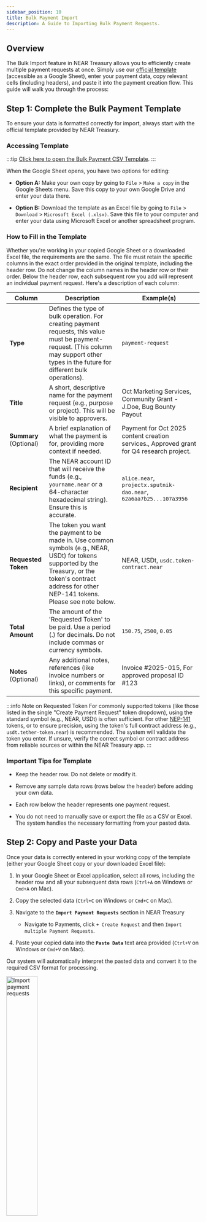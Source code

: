 ```yaml
---
sidebar_position: 10
title: Bulk Payment Import
description: A Guide to Importing Bulk Payment Requests.
---
```


## Overview

The Bulk Import feature in NEAR Treasury allows you to efficiently create multiple payment requests at once. Simply use our [official template](#accessing-template) (accessible as a Google Sheet), enter your payment data, copy relevant cells (including headers), and paste it into the payment creation flow. This guide will walk you through the process:

## Step 1: Complete the Bulk Payment Template

To ensure your data is formatted correctly for import, always start with the official template provided by NEAR Treasury.

### Accessing Template

:::tip
[Click here to open the Bulk Payment CSV Template](https://docs.google.com/spreadsheets/d/1VGpYu7Nzuuf1mgdeYiMgB2I6rX3VYtvbKP3RY2HuIj4/edit?gid=0#gid=0).
:::

When the Google Sheet opens, you have two options for editing:

- **Option A:** Make your own copy by going to `File` > `Make a copy` in the Google Sheets menu. Save this copy to your own Google Drive and enter your data there.
    
- **Option B:** Download the template as an Excel file by going to `File` > `Download` > `Microsoft Excel (.xlsx)`. Save this file to your computer and enter your data using Microsoft Excel or another spreadsheet program.
    

### How to Fill in the Template

Whether you're working in your copied Google Sheet or a downloaded Excel file, the requirements are the same. The file must retain the specific columns in the exact order provided in the original template, including the header row. Do not change the column names in the header row or their order. Below the header row, each subsequent row you add will represent an individual payment request. Here's a description of each column:

| Column | Description | Example(s) |
|--------|-------------|------------|
| **Type**   | Defines the type of bulk operation. For creating payment requests, this value must be payment-request. (This column may support other types in the future for different bulk operations). | `payment-request` |
| **Title** | A short, descriptive name for the payment request (e.g., purpose or project). This will be visible to approvers. | Oct Marketing Services, Community Grant - J.Doe, Bug Bounty Payout |
| **Summary** (Optional) | A brief explanation of what the payment is for, providing more context if needed. | Payment for Oct 2025 content creation services., Approved grant for Q4 research project. |
| **Recipient** | The NEAR account ID that will receive the funds (e.g., `yourname.near` or a 64-character hexadecimal string). Ensure this is accurate. | `alice.near`, `projectx.sputnik-dao.near`, `62a6aa7b25...107a3956` |
| **Requested Token** | The token you want the payment to be made in. Use common symbols (e.g., NEAR, USDt) for tokens supported by the Treasury, or the token's contract address for other NEP-141 tokens. Please see note below. | NEAR, USDt, `usdc.token-contract.near` |
| **Total Amount** | The amount of the 'Requested Token' to be paid. Use a period (.) for decimals. Do not include commas or currency symbols. | `150.75`, `2500`, `0.05` |
| **Notes** (Optional) | Any additional notes, references (like invoice numbers or links), or comments for this specific payment. | Invoice #2025-015, For approved proposal ID #123 |

:::info Note on Requested Token
For commonly supported tokens (like those listed in the single "Create Payment Request" token dropdown), using the standard symbol (e.g., NEAR, USDt) is often sufficient. For other [NEP-141](https://github.com/near/NEPs/blob/master/neps/nep-0141.md) tokens, or to ensure precision, using the token's full contract address (e.g., `usdt.tether-token.near`) is recommended. The system will validate the token you enter. If unsure, verify the correct symbol or contract address from reliable sources or within the NEAR Treasury app.
:::

### Important Tips for Template

-   Keep the header row. Do not delete or modify it.
    
-   Remove any sample data rows (rows below the header) before adding your own data.
    
-   Each row below the header represents one payment request.
    
-   You do not need to manually save or export the file as a CSV or Excel. The system handles the necessary formatting from your pasted data.
    

## Step 2: Copy and Paste your Data

Once your data is correctly entered in your working copy of the template (either your Google Sheet copy or your downloaded Excel file):

1.  In your Google Sheet or Excel application, select all rows, including the header row and all your subsequent data rows (`Ctrl+A` on Windows or `Cmd+A` on Mac).
    
2.  Copy the selected data (`Ctrl+C` on Windows or `Cmd+C` on Mac).
    
3.  Navigate to the **`Import Payment Requests`** section in NEAR Treasury
    - Navigate to Payments, click `+ Create Request` and then `Import multiple Payment Requests`.
    
4.  Paste your copied data into the **`Paste Data`** text area provided (`Ctrl+V` on Windows or `Cmd+V` on Mac).
      
Our system will automatically interpret the pasted data and convert it to the required CSV format for processing.
    
<div class="screenshot">
<img src="/img/import/paste.png" width="40%" alt="Import payment requests" />
</div>

## Step 3: Validate Your Data

1.  After pasting your data, click the **`Validate Data`** button in NEAR Treasury.
    
2.  The system will check your data (processing the header row appropriately) for correct column count, required information, and proper formatting in each data row.
    
3.  If errors are found (in the data rows):
    -   A list of errors will be displayed.
    -   You must correct these errors in your working file, then repeat [Step 2 (Copy and Paste)](#step-2-copy-and-paste-your-data) and [Step 3 (Validate Data)](#step-3-validate-your-data).
    
4.  If your data is valid you'll be able to proceed to the next step.
  

## Step 4: Preview and Submit Your Requests

1.  Click the **`Show Preview`** button.
    
2.  Review the parsed data in the preview table. Cancel and restart if you need to make any changes.
    
3.  If everything is correct, click the **`Submit X Requests`**.
    
4.  Your requests will appear in the **`Pending Requests`** list, awaiting approval as per your treasury's rules.
    
<div class="screenshot">

![Export](/img/import/preview.png)

</div>

## Best Practices

-   Always Use the Official Template: Download the latest version from NEAR Treasury each time you prepare a new bulk import to ensure you have the correct columns and formatting.
    
-   Start with a Small Batch: If you're new to this feature or importing a large number of requests, try importing just 2-3 payment requests (plus the header row) first. This helps you quickly test your data and understand the process.
    
-   Double-Check Critical Information: Before you copy and paste, meticulously review recipient addresses and payment amounts in your template file. A small typo can lead to misdirected funds.
    
-   Save Your Files: Keep a copy of each template file you upload for your records.


## Troubleshooting

### Exceeding Import Limit?

-   The system allows you to import up to a certain number of requests at a time (e.g., the UI may state "You can add up to 10 requests at a time" ). If you try to paste more than this limit, you may encounter an error, or only the allowed number might be processed. If you have many requests, split them into smaller batches.
    

### Data Not Pasting Correctly?

-   Ensure you are copying directly from your template file or a plain text view of your spreadsheet. Sometimes copying from a richly formatted spreadsheet (like Excel directly) can carry over hidden formatting. If issues persist, try pasting into a plain text editor first, then copy from there into the NEAR Treasury paste area.
    
-   Confirm you've selected all rows, including the header row, before copying.
    

### Errors After Clicking "Validate Data"?

-   The system will usually indicate which row (referring to the data rows after the header) and field caused the problem.
    
-   Always make corrections in your original template file and then re-copy and re-paste the entire data (including headers).
    
-   Check for Common Mistakes:
    

-   Ensure all required columns have data for every payment row.
    
-   Verify addresses are correct (e.g. name.near, valid hexadecimal strings).
    
-   Ensure the Requested Token symbol or contract address is accurate and supported by the treasury. Refer to the note in Step 1's column descriptions.
    
-   Total Amount should be a number (e.g. 100.50). Do not use currency symbols ($, €) or commas (1,000).
    

### Header Row Problems?

-   Make sure you copied the header row exactly as it is in the official template. Do not change header names or their order.
    

### Unexpected Blank Rows?

-   Ensure there are no completely empty rows at the end of your data in the template, as these can sometimes cause parsing errors or be misinterpreted.
